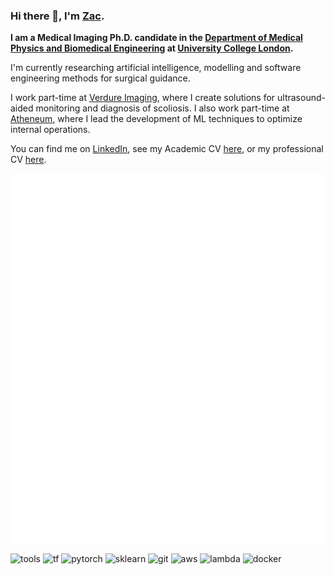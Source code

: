 ### Hi there 👋, I'm [Zac](https://zacbaum.github.io/).

**I am a Medical Imaging Ph.D. candidate in the [Department of Medical Physics and Biomedical Engineering](https://www.ucl.ac.uk/medical-physics-biomedical-engineering/) at [University College London](https://www.ucl.ac.uk/).**

I'm currently researching artificial intelligence, modelling and software engineering methods for surgical guidance.

I work part-time at [Verdure Imaging](https://verdureimaging.com/), where I create solutions for ultrasound-aided monitoring and diagnosis of scoliosis. I also work part-time at [Atheneum](https://www.atheneum.ai/), where I lead the development of ML techniques to optimize internal operations.

You can find me on [LinkedIn](https://www.linkedin.com/in/zacharybaum/), see my Academic CV [here](https://zacbaum.github.io/markdown-cv/), or my professional CV [here](https://www.dropbox.com/s/4wdwlgw7v8l8sfj/ZacBaum-CV-1Page.pdf?dl=0).

<a href="#zacbaum-title">
  <img src="https://raw.githubusercontent.com/zacbaum/github-stats-transparent/output/generated/overview.svg" alt="zacbaum"/>
</a>
<a href="#zacbaum-lang">
  <img src="https://raw.githubusercontent.com/zacbaum/github-stats-transparent/output/generated/languages.svg" alt="zacbaum-langs"/>
</a>

![tools](https://img.shields.io/static/v1?label=&message=tools&color=555&style=flat-square)
![tf](https://img.shields.io/static/v1?logo=tensorflow&label=&message=tensorflow&color=111&logoColor=AAA&style=flat-square)
![pytorch](https://img.shields.io/static/v1?logo=pytorch&label=&message=pytorch&color=111&logoColor=AAA&style=flat-square)
![sklearn](https://img.shields.io/static/v1?logo=scikitlearn&label=&message=sklearn&color=111&logoColor=AAA&style=flat-square)
![git](https://img.shields.io/static/v1?logo=git&label=&message=git&color=111&logoColor=AAA&style=flat-square)
![aws](https://img.shields.io/static/v1?logo=amazonaws&label=&message=aws&color=111&logoColor=AAA&style=flat-square)
![lambda](https://img.shields.io/static/v1?logo=awslambda&label=&message=aws-lambda&color=111&logoColor=AAA&style=flat-square)
![docker](https://img.shields.io/static/v1?logo=docker&label=&message=docker&color=111&logoColor=AAA&style=flat-square)
